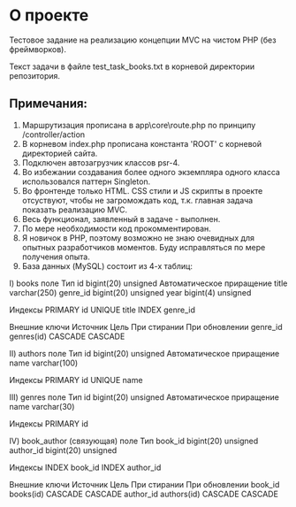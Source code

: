 
# О проекте

Тестовое задание на реализацию концепции MVC на чистом PHP (без фреймворков).

Текст задачи в файле test_task_books.txt в корневой директории репозитория.

## Примечания:
1) Маршрутизация прописана в app\core\route.php  по принципу /controller/action
2) В корневом index.php прописана константа 'ROOT' с корневой директорией сайта.
2) Подключен автозагрузчик классов psr-4.
3) Во избежании создавания более одного экземпляра одного класса использовался паттерн Singleton.
3) Во фронтенде только HTML. CSS стили и JS скрипты в проекте отсуствуют, чтобы не загромождать код, т.к. главная задача показать реализацию MVC.
4) Весь функционал, заявленный в задаче - выполнен.
5) По мере необходимости код прокомментирован.
6) Я новичок в PHP, поэтому возможно не знаю очевидных для опытных разработчиков моментов. Буду исправляться по мере получения опыта.
7) База данных (MySQL) состоит из 4-х таблиц:


I) books
поле	    Тип
id	    bigint(20) unsigned Автоматическое приращение
title	    varchar(250)
genre_id    bigint(20) unsigned
year	    bigint(4) unsigned

Индексы
PRIMARY	    id
UNIQUE	    title
INDEX	    genre_id

Внешние ключи
Источник	Цель	      При стирании	При обновлении
genre_id	genres(id)    CASCADE	        CASCADE

II) authors
поле	Тип
id	bigint(20) unsigned Автоматическое приращение
name	varchar(100)

Индексы
PRIMARY	id
UNIQUE	name

III) genres
поле	Тип
id	bigint(20) unsigned Автоматическое приращение
name	varchar(30)

Индексы
PRIMARY	id

IV) book_author (связующая)
поле	       Тип
book_id	       bigint(20) unsigned
author_id      bigint(20) unsigned

Индексы
INDEX	book_id
INDEX	author_id

Внешние ключи
Источник	Цель	        При стирании	При обновлении
book_id	        books(id)	CASCADE	        CASCADE
author_id	authors(id)	CASCADE	        CASCADE
